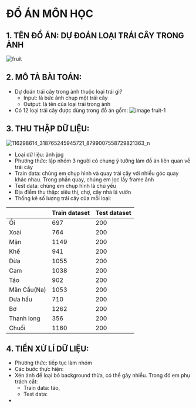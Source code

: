 # ĐỒ ÁN MÔN HỌC
## 1. TÊN ĐỒ ÁN: DỰ ĐOÁN LOẠI TRÁI CÂY TRONG ẢNH 
![fruit](https://user-images.githubusercontent.com/62539475/87747768-5e9ad180-c81e-11ea-92f8-ac4fa70787f3.jpg)
## 2. MÔ TẢ BÀI TOÁN:
- Dự đoán trái cây trong ảnh thuộc loại trái gì?
  - Input: là bức ảnh chụp một trái cây
  - Output: là tên của loại trái trong ảnh
- Có 12 loại trái cây được dùng trong đồ án gồm:
  ![image fruit-1](https://user-images.githubusercontent.com/62539475/87951188-77331200-cad2-11ea-89b6-74b2bea1d883.jpg)

 ## 3. THU THẬP DỮ LIỆU:
 ![116298614_318765245945721_8799007558729821363_n](https://user-images.githubusercontent.com/62539475/88999006-907f5e00-d31d-11ea-8b95-04f5f842f899.jpg)
 - Loại dữ liệu: ảnh jpg
 - Phương thức: lập nhóm 3 người có chung ý tưởng làm đồ án liên quan về trái cây 
  - Train data: chúng em chụp hình và quay trái cây với nhiều góc quay khác nhau. Trong phần quay, chúng em lọc lấy frame ảnh
  - Test data: chúng em chụp hình là chủ yếu
 - Địa điểm thu thập: siêu thị, chợ, cây nhà lá vườn
 - Thống kê số lượng trái cây của mỗi loại:
 
|             | Train dataset | Test dataset |
|-------------|---------------|--------------|
| Ổi          |      697      |      200     |
| Xoài        |      764      |      200     |
| Mận         |      1149     |      200     |
| Khế         |      941      |      200     |
| Dừa         |      1055     |      200     |
| Cam         |      1038     |      200     |
| Táo         |      902      |      200     |
| Mãn Cầu(Na) |      1053     |      200     |
| Dưa hấu     |      710      |      200     |
| Bơ          |      1262     |      200     |
| Thanh long  |      356      |      200     |
| Chuối       |      1160     |      200     |
 ## 4. TIỀN XỬ LÍ DỮ LIỆU:
 - Phương thức: tiếp tục làm nhóm
 - Các bước thực hiện:
  - Xén ảnh để loại bỏ background thừa, có thể gây nhiễu. Trong đó em phụ trách cắt:
    - Train data: táo, 
    - Test data: 
  - 
